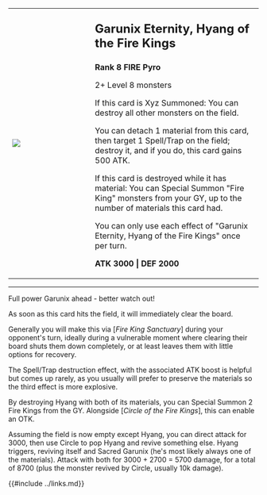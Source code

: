 <table style="background-color: var(--sidebar-bg);">
  <tr>
    <td style="width:33%;">
      <img style="" src="https://ms.yugipedia.com//thumb/3/3a/GarunixEternityHyangoftheFireKings-SR14-EN-UR-1E.png/300px-GarunixEternityHyangoftheFireKings-SR14-EN-UR-1E.png">
    </td>
    <td>
        <p style="font-size:24px;"><b>Garunix Eternity, Hyang of the Fire Kings</b></p>
        <p><b>Rank 8 FIRE Pyro</b></p>
        <p>2+ Level 8 monsters</p>
        <p>If this card is Xyz Summoned: You can destroy all other monsters on the field.</p>
        <p>You can detach 1 material from this card, then target 1 Spell/Trap on the field; destroy it, and if you do, this card gains 500 ATK.</p>
        <p>If this card is destroyed while it has material: You can Special Summon "Fire King" monsters from your GY, up to the number of materials this card had.</p>
        <p>You can only use each effect of "Garunix Eternity, Hyang of the Fire Kings" once per turn.</p>
        <p><b>ATK 3000 | DEF 2000</b></p>
    </td>
  <tr/>
</table>

---

Full power Garunix ahead - better watch out!

As soon as this card hits the field, it will immediately clear the board.

Generally you will make this via [_Fire King Sanctuary_] during your opponent's turn,
ideally during a vulnerable moment where clearing their board shuts them down completely,
or at least leaves them with little options for recovery.

The Spell/Trap destruction effect, with the associated ATK boost is helpful but comes up rarely,
as you usually will prefer to preserve the materials so the third effect is more explosive.

By destroying Hyang with both of its materials, you can Special Summon 2 Fire Kings from the GY.
Alongside [_Circle of the Fire Kings_], this can enable an OTK.

Assuming the field is now empty except Hyang, you can direct attack for 3000,
then use Circle to pop Hyang and revive something else. Hyang triggers,
reviving itself and Sacred Garunix (he's most likely always one of the materials).
Attack with both for 3000 + 2700 = 5700 damage,
for a total of 8700 (plus the monster revived by Circle, usually 10k damage).

{{#include ../links.md}}
